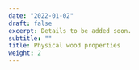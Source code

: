 ```yaml
---
date: "2022-01-02"
draft: false
excerpt: Details to be added soon.
subtitle: ""
title: Physical wood properties
weight: 2
---
```

